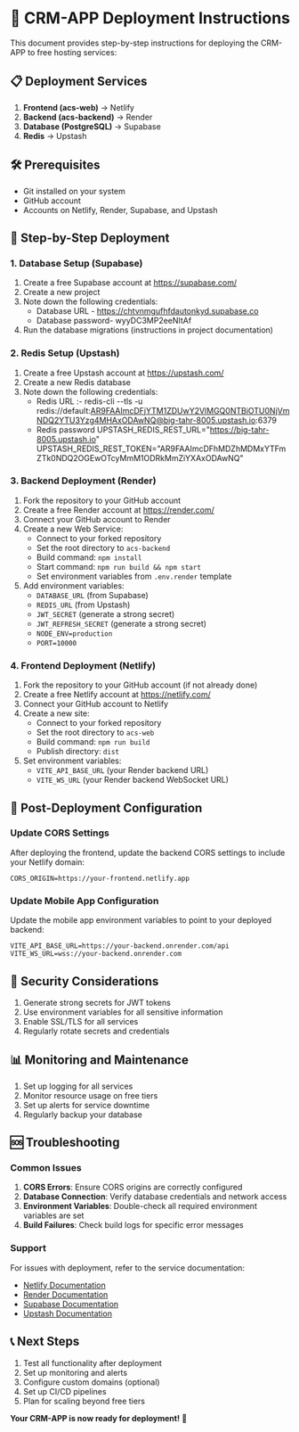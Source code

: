 # 🚀 CRM-APP Deployment Instructions

This document provides step-by-step instructions for deploying the CRM-APP to free hosting services:

## 📋 Deployment Services

1. **Frontend (acs-web)** → Netlify
2. **Backend (acs-backend)** → Render
3. **Database (PostgreSQL)** → Supabase
4. **Redis** → Upstash

## 🛠️ Prerequisites

- Git installed on your system
- GitHub account
- Accounts on Netlify, Render, Supabase, and Upstash

## 🔧 Step-by-Step Deployment

### 1. Database Setup (Supabase)

1. Create a free Supabase account at https://supabase.com/
2. Create a new project
3. Note down the following credentials:
   - Database URL  - https://chtvnmgufhfdautonkyd.supabase.co
   - Database password-   wyyDC3MP2eeNItAf
4. Run the database migrations (instructions in project documentation)

### 2. Redis Setup (Upstash)

1. Create a free Upstash account at https://upstash.com/
2. Create a new Redis database
3. Note down the following credentials:
   - Redis URL :- 
   redis-cli --tls -u redis://default:AR9FAAImcDFjYTM1ZDUwY2VlMGQ0NTBiOTU0NjVmNDQ2YTU3Yzg4MHAxODAwNQ@big-tahr-8005.upstash.io:6379
   - Redis password
   UPSTASH_REDIS_REST_URL="https://big-tahr-8005.upstash.io"
UPSTASH_REDIS_REST_TOKEN="AR9FAAImcDFhMDZhMDMxYTFmZTk0NDQ2OGEwOTcyMmM1ODRkMmZiYXAxODAwNQ"

### 3. Backend Deployment (Render)

1. Fork the repository to your GitHub account
2. Create a free Render account at https://render.com/
3. Connect your GitHub account to Render
4. Create a new Web Service:
   - Connect to your forked repository
   - Set the root directory to `acs-backend`
   - Build command: `npm install`
   - Start command: `npm run build && npm start`
   - Set environment variables from `.env.render` template
5. Add environment variables:
   - `DATABASE_URL` (from Supabase)
   - `REDIS_URL` (from Upstash)
   - `JWT_SECRET` (generate a strong secret)
   - `JWT_REFRESH_SECRET` (generate a strong secret)
   - `NODE_ENV=production`
   - `PORT=10000`

### 4. Frontend Deployment (Netlify)

1. Fork the repository to your GitHub account (if not already done)
2. Create a free Netlify account at https://netlify.com/
3. Connect your GitHub account to Netlify
4. Create a new site:
   - Connect to your forked repository
   - Set the root directory to `acs-web`
   - Build command: `npm run build`
   - Publish directory: `dist`
5. Set environment variables:
   - `VITE_API_BASE_URL` (your Render backend URL)
   - `VITE_WS_URL` (your Render backend WebSocket URL)

## 🔄 Post-Deployment Configuration

### Update CORS Settings

After deploying the frontend, update the backend CORS settings to include your Netlify domain:

```
CORS_ORIGIN=https://your-frontend.netlify.app
```

### Update Mobile App Configuration

Update the mobile app environment variables to point to your deployed backend:

```
VITE_API_BASE_URL=https://your-backend.onrender.com/api
VITE_WS_URL=wss://your-backend.onrender.com
```

## 🔐 Security Considerations

1. Generate strong secrets for JWT tokens
2. Use environment variables for all sensitive information
3. Enable SSL/TLS for all services
4. Regularly rotate secrets and credentials

## 📊 Monitoring and Maintenance

1. Set up logging for all services
2. Monitor resource usage on free tiers
3. Set up alerts for service downtime
4. Regularly backup your database

## 🆘 Troubleshooting

### Common Issues

1. **CORS Errors**: Ensure CORS origins are correctly configured
2. **Database Connection**: Verify database credentials and network access
3. **Environment Variables**: Double-check all required environment variables are set
4. **Build Failures**: Check build logs for specific error messages

### Support

For issues with deployment, refer to the service documentation:
- [Netlify Documentation](https://docs.netlify.com/)
- [Render Documentation](https://render.com/docs)
- [Supabase Documentation](https://supabase.com/docs)
- [Upstash Documentation](https://docs.upstash.com/)

## 📞 Next Steps

1. Test all functionality after deployment
2. Set up monitoring and alerts
3. Configure custom domains (optional)
4. Set up CI/CD pipelines
5. Plan for scaling beyond free tiers

**Your CRM-APP is now ready for deployment!** 🎉